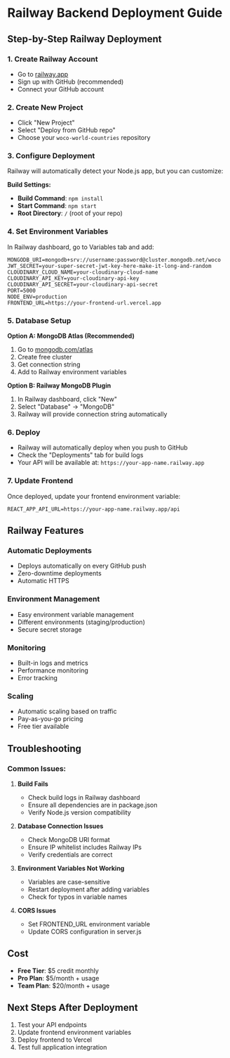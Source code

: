 # Railway Backend Deployment Guide

## Step-by-Step Railway Deployment

### 1. Create Railway Account
- Go to [railway.app](https://railway.app)
- Sign up with GitHub (recommended)
- Connect your GitHub account

### 2. Create New Project
- Click "New Project"
- Select "Deploy from GitHub repo"
- Choose your `woco-world-countries` repository

### 3. Configure Deployment
Railway will automatically detect your Node.js app, but you can customize:

**Build Settings:**
- **Build Command**: `npm install`
- **Start Command**: `npm start`
- **Root Directory**: `/` (root of your repo)

### 4. Set Environment Variables
In Railway dashboard, go to Variables tab and add:

```
MONGODB_URI=mongodb+srv://username:password@cluster.mongodb.net/woco
JWT_SECRET=your-super-secret-jwt-key-here-make-it-long-and-random
CLOUDINARY_CLOUD_NAME=your-cloudinary-cloud-name
CLOUDINARY_API_KEY=your-cloudinary-api-key
CLOUDINARY_API_SECRET=your-cloudinary-api-secret
PORT=5000
NODE_ENV=production
FRONTEND_URL=https://your-frontend-url.vercel.app
```

### 5. Database Setup
**Option A: MongoDB Atlas (Recommended)**
1. Go to [mongodb.com/atlas](https://mongodb.com/atlas)
2. Create free cluster
3. Get connection string
4. Add to Railway environment variables

**Option B: Railway MongoDB Plugin**
1. In Railway dashboard, click "New"
2. Select "Database" → "MongoDB"
3. Railway will provide connection string automatically

### 6. Deploy
- Railway will automatically deploy when you push to GitHub
- Check the "Deployments" tab for build logs
- Your API will be available at: `https://your-app-name.railway.app`

### 7. Update Frontend
Once deployed, update your frontend environment variable:
```
REACT_APP_API_URL=https://your-app-name.railway.app/api
```

## Railway Features

### Automatic Deployments
- Deploys automatically on every GitHub push
- Zero-downtime deployments
- Automatic HTTPS

### Environment Management
- Easy environment variable management
- Different environments (staging/production)
- Secure secret storage

### Monitoring
- Built-in logs and metrics
- Performance monitoring
- Error tracking

### Scaling
- Automatic scaling based on traffic
- Pay-as-you-go pricing
- Free tier available

## Troubleshooting

### Common Issues:

1. **Build Fails**
   - Check build logs in Railway dashboard
   - Ensure all dependencies are in package.json
   - Verify Node.js version compatibility

2. **Database Connection Issues**
   - Check MongoDB URI format
   - Ensure IP whitelist includes Railway IPs
   - Verify credentials are correct

3. **Environment Variables Not Working**
   - Variables are case-sensitive
   - Restart deployment after adding variables
   - Check for typos in variable names

4. **CORS Issues**
   - Set FRONTEND_URL environment variable
   - Update CORS configuration in server.js

## Cost
- **Free Tier**: $5 credit monthly
- **Pro Plan**: $5/month + usage
- **Team Plan**: $20/month + usage

## Next Steps After Deployment
1. Test your API endpoints
2. Update frontend environment variables
3. Deploy frontend to Vercel
4. Test full application integration
